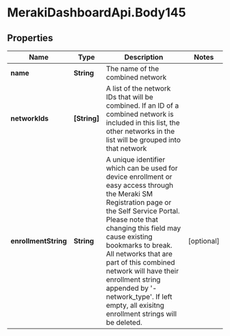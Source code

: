 # MerakiDashboardApi.Body145

## Properties
Name | Type | Description | Notes
------------ | ------------- | ------------- | -------------
**name** | **String** | The name of the combined network | 
**networkIds** | **[String]** | A list of the network IDs that will be combined. If an ID of a combined network is included in this list, the other networks in the list will be grouped into that network | 
**enrollmentString** | **String** | A unique identifier which can be used for device enrollment or easy access through the Meraki SM Registration page or the Self Service Portal. Please note that changing this field may cause existing bookmarks to break. All networks that are part of this combined network will have their enrollment string appended by &#x27;-network_type&#x27;. If left empty, all exisitng enrollment strings will be deleted. | [optional] 
